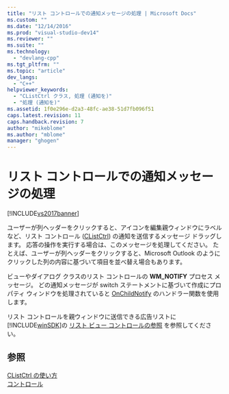 ```yaml
---
title: "リスト コントロールでの通知メッセージの処理 | Microsoft Docs"
ms.custom: ""
ms.date: "12/14/2016"
ms.prod: "visual-studio-dev14"
ms.reviewer: ""
ms.suite: ""
ms.technology: 
  - "devlang-cpp"
ms.tgt_pltfrm: ""
ms.topic: "article"
dev_langs: 
  - "C++"
helpviewer_keywords: 
  - "CListCtrl クラス, 処理 (通知を)"
  - "処理 (通知を)"
ms.assetid: 1f0e296e-d2a3-48fc-ae38-51d7fb096f51
caps.latest.revision: 11
caps.handback.revision: 7
author: "mikeblome"
ms.author: "mblome"
manager: "ghogen"
---
```

# リスト コントロールでの通知メッセージの処理
[!INCLUDE[vs2017banner](../assembler/inline/includes/vs2017banner.md)]

ユーザーが列ヘッダーをクリックすると、アイコンを編集親ウィンドウにラベルなど、リスト コントロール \([CListCtrl](../Topic/CListCtrl%20Class.md)\) の通知を送信するメッセージ ドラッグします。  応答の操作を実行する場合は、このメッセージを処理してください。  たとえば、ユーザーが列ヘッダーをクリックすると、Microsoft Outlook のようにクリックした列の内容に基づいて項目を並べ替え場合もあります。  
  
 ビューやダイアログ クラスのリスト コントロールの **WM\_NOTIFY** プロセス メッセージ。  どの通知メッセージが switch ステートメントに基づいて作成にプロパティ ウィンドウを処理されていると [OnChildNotify](../Topic/CWnd::OnChildNotify.md) のハンドラー関数を使用します。  
  
 リスト コントロールを親ウィンドウに送信できる広告リストに [!INCLUDE[winSDK](../atl/includes/winsdk_md.md)]の [リスト ビュー コントロールの参照](http://msdn.microsoft.com/library/windows/desktop/bb774737) を参照してください。  
  
## 参照  
 [CListCtrl の使い方](../Topic/Using%20CListCtrl.md)   
 [コントロール](../mfc/controls-mfc.md)